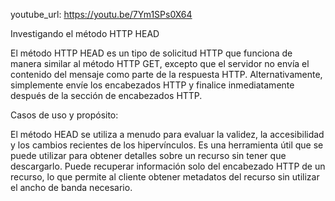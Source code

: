 youtube_url: https://youtu.be/7Ym1SPs0X64

Investigando el método HTTP HEAD

El método HTTP HEAD es un tipo de solicitud HTTP que funciona de manera similar al método HTTP GET, excepto que el servidor no envía el contenido del mensaje como parte de la respuesta HTTP. Alternativamente, simplemente envíe los encabezados HTTP y finalice inmediatamente después de la sección de encabezados HTTP.



Casos de uso y propósito:


El método HEAD se utiliza a menudo para evaluar la validez, la accesibilidad y los cambios recientes de los hipervínculos. Es una herramienta útil que se puede utilizar para obtener detalles sobre un recurso sin tener que descargarlo.
Puede recuperar información solo del encabezado HTTP de un recurso, lo que permite al cliente obtener metadatos del recurso sin utilizar el ancho de banda necesario.